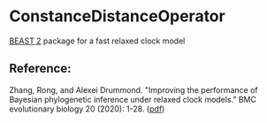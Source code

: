 # ConstanceDistanceOperator

[BEAST 2](http://beast2.org) package for a fast relaxed clock model


## Reference:

Zhang, Rong, and Alexei Drummond. "Improving the performance of Bayesian phylogenetic inference under relaxed clock models." BMC evolutionary biology 20 (2020): 1-28. ([pdf](https://link.springer.com/content/pdf/10.1186/s12862-020-01609-4.pdf))
